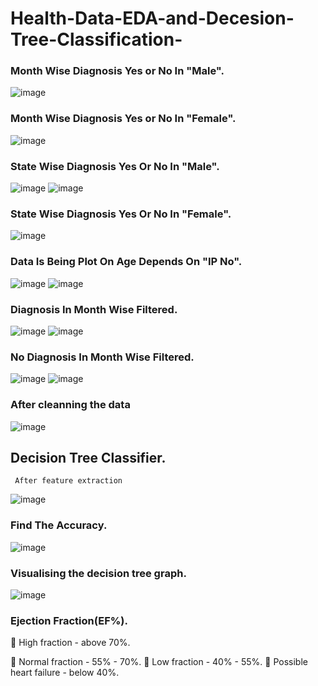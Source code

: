 # Health-Data-EDA-and-Decesion-Tree-Classification-

### Month Wise Diagnosis Yes or No In "Male".
![image](https://user-images.githubusercontent.com/108980892/212244994-779bfdba-7351-46da-aa15-0ae628c1229e.png)

### Month Wise Diagnosis Yes or No In "Female".
![image](https://user-images.githubusercontent.com/108980892/212245142-8c2a67e4-8916-4347-95fe-0d325d5058f6.png)

### State Wise Diagnosis Yes Or No In "Male".
![image](https://user-images.githubusercontent.com/108980892/212245518-9d87ae86-d55c-4373-8b67-154449e720c1.png) ![image](https://user-images.githubusercontent.com/108980892/212245580-c8ecdd51-e50e-4c78-b30b-67ae8fc49f3b.png)

### State Wise Diagnosis Yes Or No In "Female".
![image](https://user-images.githubusercontent.com/108980892/212245778-67050a84-4c4c-400b-9382-4133a8be1a0b.png)

### Data Is Being Plot On Age Depends On "IP No".
![image](https://user-images.githubusercontent.com/108980892/212246041-ee565e74-374f-4d39-88df-94a4d42a13cd.png) ![image](https://user-images.githubusercontent.com/108980892/212246139-cd8e3fe6-2f6f-460f-b550-f704a78bb8e9.png)

### Diagnosis In Month Wise Filtered.
![image](https://user-images.githubusercontent.com/108980892/212246245-c2b13787-d476-45f1-bc4b-9b17600cc5d7.png) ![image](https://user-images.githubusercontent.com/108980892/212246278-f0a6b127-2f92-4b30-a3a4-de1ab2f16391.png)

### No Diagnosis In Month Wise Filtered.
![image](https://user-images.githubusercontent.com/108980892/212247336-47dc2a8a-d144-4895-bdf5-3e68b181fae7.png) ![image](https://user-images.githubusercontent.com/108980892/212247400-5be8d815-4bde-44bc-b296-ad3ac51b7997.png)

### After cleanning the data
![image](https://user-images.githubusercontent.com/108980892/212247502-16785420-e78b-47f5-86be-447b43b65c3b.png)

## Decision Tree Classifier.
     After feature extraction
![image](https://user-images.githubusercontent.com/108980892/212247988-9d9d37af-88ce-4829-ae86-6b3d00e93106.png)

### Find The Accuracy.
![image](https://user-images.githubusercontent.com/108980892/212248206-aced1fd2-53c9-44bb-b39e-58ba965172bc.png)

### Visualising the decision tree graph.
![image](https://user-images.githubusercontent.com/108980892/212248314-92010259-09fe-4c15-8a4a-38830acfc020.png)

### Ejection Fraction(EF%).
🔶 High fraction - above 70%.

🔶 Normal fraction - 55% - 70%.
🔶 Low fraction - 40% - 55%.
🔶 Possible heart failure - below 40%.
      

